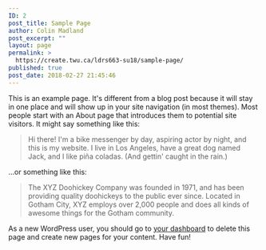 ```yaml
---
ID: 2
post_title: Sample Page
author: Colin Madland
post_excerpt: ""
layout: page
permalink: >
  https://create.twu.ca/ldrs663-su18/sample-page/
published: true
post_date: 2018-02-27 21:45:46
---
```

This is an example page. It's different from a blog post because it will stay in one place and will show up in your site navigation (in most themes). Most people start with an About page that introduces them to potential site visitors. It might say something like this:

<blockquote>Hi there! I'm a bike messenger by day, aspiring actor by night, and this is my website. I live in Los Angeles, have a great dog named Jack, and I like pi&#241;a coladas. (And gettin' caught in the rain.)</blockquote>

...or something like this:

<blockquote>The XYZ Doohickey Company was founded in 1971, and has been providing quality doohickeys to the public ever since. Located in Gotham City, XYZ employs over 2,000 people and does all kinds of awesome things for the Gotham community.</blockquote>

As a new WordPress user, you should go to <a href="https://create.twu.ca/ldrs663-su18/wp-admin/">your dashboard</a> to delete this page and create new pages for your content. Have fun!